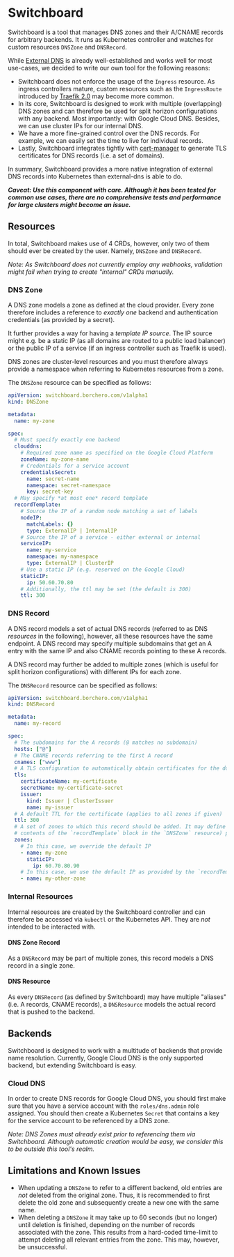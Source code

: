 # Switchboard

Switchboard is a tool that manages DNS zones and their A/CNAME records for arbitrary backends. It
runs as Kubernetes controller and watches for custom resources `DNSZone` and `DNSRecord`.

While [External DNS](https://github.com/kubernetes-sigs/external-dns) is already well-established
and works well for most use-cases, we decided to write our own tool for the following reasons:

- Switchboard does not enforce the usage of the `Ingress` resource. As ingress controllers mature,
  custom resources such as the `IngressRoute` introduced by
  [Traefik 2.0](https://docs.traefik.io/migration/v1-to-v2/) may become more common.
- In its core, Switchboard is designed to work with multiple (overlapping) DNS zones and can
  therefore be used for split horizon configurations with any backend. Most importantly: with
  Google Cloud DNS. Besides, we can use cluster IPs for our internal DNS.
- We have a more fine-grained control over the DNS records. For example, we can easily set the time
  to live for individual records.
- Lastly, Switchboard integrates tightly with [cert-manager](https://cert-manager.io/) to generate
  TLS certificates for DNS records (i.e. a set of domains).

In summary, Switchboard provides a more native integration of external DNS records into Kubernetes
than external-dns is able to do.

**_Caveat: Use this component with care. Although it has been tested for common use cases, there
are no comprehensive tests and performance for large clusters might become an issue._**

## Resources

In total, Switchboard makes use of 4 CRDs, however, only two of them should ever be created by the
user. Namely, `DNSZone` and `DNSRecord`.

_Note: As Switchboard does not currently employ any webhooks, validation might fail when trying to
create "internal" CRDs manually._

### DNS Zone

A DNS zone models a zone as defined at the cloud provider. Every zone therefore includes a reference
to _exactly one_ backend and authentication credentials (as provided by a secret).

It further provides a way for having a _template IP source_. The IP source might e.g. be a static IP
(as all domains are routed to a public load balancer) or the public IP of a service (if an ingress
controller such as Traefik is used).

DNS zones are cluster-level resources and you must therefore always provide a namespace when
referring to Kubernetes resources from a zone.

The `DNSZone` resource can be specified as follows:

```yaml
apiVersion: switchboard.borchero.com/v1alpha1
kind: DNSZone

metadata:
  name: my-zone

spec:
  # Must specify exactly one backend
  clouddns:
    # Required zone name as specified on the Google Cloud Platform
    zoneName: my-zone-name
    # Credentials for a service account
    credentialsSecret:
      name: secret-name
      namespace: secret-namespace
      key: secret-key
  # May specify *at most one* record template
  recordTemplate:
    # Source the IP of a random node matching a set of labels
    nodeIP:
      matchLabels: {}
      type: ExternalIP | InternalIP
    # Source the IP of a service - either external or internal
    serviceIP:
      name: my-service
      namespace: my-namespace
      type: ExternalIP | ClusterIP
    # Use a static IP (e.g. reserved on the Google Cloud)
    staticIP:
      ip: 50.60.70.80
    # Additionally, the ttl may be set (the default is 300)
    ttl: 300
```

### DNS Record

A DNS record models a set of actual DNS records (referred to as DNS _resources_ in the following),
however, all these resources have the same endpoint. A DNS record may specify multiple subdomains
that get an A entry with the same IP and also CNAME records pointing to these A records.

A DNS record may further be added to multiple zones (which is useful for split horizon
configurations) with different IPs for each zone.

The `DNSRecord` resource can be specified as follows:

```yaml
apiVersion: switchboard.borchero.com/v1alpha1
kind: DNSRecord

metadata:
  name: my-record

spec:
  # The subdomains for the A records (@ matches no subdomain)
  hosts: ["@"]
  # The CNAME records referring to the first A record
  cnames: ["www"]
  # A TLS configuration to automatically obtain certificates for the domain and all cname records
  tls:
    certificateName: my-certificate
    secretName: my-certificate-secret
    issuer:
      kind: Issuer | ClusterIssuer
      name: my-issuer
  # A default TTL for the certificate (applies to all zones if given)
  ttl: 300
  # A set of zones to which this record should be added. It may define the IP source (i.e. the
  # contents of the `recordTemplate` block in the `DNSZone` resource) per zone.
  zones:
    # In this case, we override the default IP
    - name: my-zone
      staticIP:
        ip: 60.70.80.90
    # In this case, we use the default IP as provided by the `recordTemplate` block
    - name: my-other-zone
```

### Internal Resources

Internal resources are created by the Switchboard controller and can therefore be accessed via
`kubectl` or the Kubernetes API. They are _not_ intended to be interacted with.

#### DNS Zone Record

As a `DNSRecord` may be part of multiple zones, this record models a DNS record in a single zone.

#### DNS Resource

As every `DNSRecord` (as defined by Switchboard) may have multiple "aliases" (i.e. A records,
CNAME records), a `DNSResource` models the actual record that is pushed to the backend.

## Backends

Switchboard is designed to work with a multitude of backends that provide name resolution.
Currently, Google Cloud DNS is the only supported backend, but extending Switchboard is easy.

### Cloud DNS

In order to create DNS records for Google Cloud DNS, you should first make sure that you have a
service account with the `roles/dns.admin` role assigned. You should then create a Kubernetes
`Secret` that contains a key for the service account to be referenced by a DNS zone.

_Note: DNS Zones must already exist prior to referencing them via Switchboard. Although automatic
creation would be easy, we consider this to be outside this tool's realm._

## Limitations and Known Issues

- When updating a `DNSZone` to refer to a different backend, old entries are _not_ deleted from the
  original zone. Thus, it is recommended to first delete the old zone and subsequently create a new
  one with the same name.
- When deleting a `DNSZone` it may take up to 60 seconds (but no longer) until deletion is
  finished, depending on the number of records associated with the zone. This results from a
  hard-coded time-limit to attempt deleting all relevant entries from the zone. This may, however,
  be unsuccessful.
